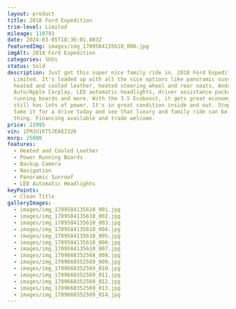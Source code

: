 ```yaml
---
layout: product
title: 2018 Ford Expedition
trim-level: Limited
mileage: 110793
date: 2024-03-05T18:36:01.803Z
featuredImg: images/img_1709584135610_000.jpg
imgAlt: 2018 Ford Expedition
categories: SUVs
status: Sold
description: Just got this super nice family ride in. 2018 Ford Expedition
  Limited. It's loaded up with all the nice options like panoramic sunroof,
  heated and cooled leather, heated steering wheel and rear seats, Android
  Auto/Apple Carplay, LED automatic headlights, driver assistance package, power
  running boards and more. With the 3.5 Ecoboost, it gets great economy, but
  still has lots of power. It's in great condition inside and out. Stop by and
  take it for a drive today and see that luxury and family ride can be the same
  thing. Financing available and trade welcome.
price: 23995
vin: 1FMJU1KT5JEA63326
msrp: 25000
features:
  - Heated and Cooled Leather
  - Power Running Boards
  - Backup Camera
  - Navigation
  - Panoramic Sunroof
  - LED Automatic Headlights
keyPoints:
  - Clean Title
galleryImages:
  - images/img_1709584135610_001.jpg
  - images/img_1709584135610_002.jpg
  - images/img_1709584135610_003.jpg
  - images/img_1709584135610_004.jpg
  - images/img_1709584135610_005.jpg
  - images/img_1709584135610_006.jpg
  - images/img_1709584135610_007.jpg
  - images/img_1709660352568_008.jpg
  - images/img_1709660352569_009.jpg
  - images/img_1709660352569_010.jpg
  - images/img_1709660352569_011.jpg
  - images/img_1709660352569_012.jpg
  - images/img_1709660352569_013.jpg
  - images/img_1709660352569_014.jpg
---
```

